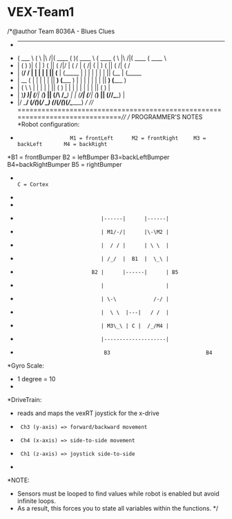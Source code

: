 VEX-Team1
=========
/*@author Team 8036A - Blues Clues
 *  ______   _                 _______  _  _______    _______  _                 _______  _______
 * (  ___ \ ( \      |\     /|(  ____ \( )(  ____ \  (  ____ \( \      |\     /|(  ____ \(  ____ \
 * | (   ) )| (      | )   ( || (    \/|/ | (    \/  | (    \/| (      | )   ( || (    \/| (    \/
 * | (__/ / | |      | |   | || (__       | (_____   | |      | |      | |   | || (__    | (_____
 * |  __ (  | |      | |   | ||  __)      (_____  )  | |      | |      | |   | ||  __)   (_____  )
 * | (  \ \ | |      | |   | || (               ) |  | |      | |      | |   | || (            ) |
 * | )___) )| (____/\| (___) || (____/\   /\____) |  | (____/\| (____/\| (___) || (____/\/\____) |
 * |/ \___/ (_______/(_______)(_______/   \_______)  (_______/(_______/(_______)(_______/\_______)
 */
//* =============================================================================*//
/*														PROGRAMMER'S NOTES
 *Robot configuration:
 *						M1 = frontLeft		M2 = frontRight		M3 = backLeft		M4 = backRight
 *B1 = frontBumper	B2 = leftBumper	B3=backLeftBumper	B4=backRightBumper	B5 = rightBumper
 *																				C = Cortex
 *
 *
 *                                |------|      |------|
 *                                | M1/-/|      |\-\M2 |
 *                                |  / / |      | \ \  |
 *                                | /_/  |  B1  |  \_\ |
 *                             B2 |      |------|      | B5
 *                                |                    |
 *                                | \-\            /-/ |
 *                                |  \ \  |---|   / /  |
 *                                | M3\_\ | C |  /_/M4 |
 *                                |--------------------|
 *                                 B3								B4
 *Gyro Scale:
 *	1 degree = 10
 *
 *DriveTrain:
 *	reads and maps the vexRT joystick for the x-drive
 *		Ch3 (y-axis) => forward/backward movement
 *		Ch4 (x-axis) => side-to-side movement
 *		Ch1 (z-axis) => joystick side-to-side
 *
 *NOTE:
 *	Sensors must be looped to find values while robot is enabled but avoid infinite loops.
 *	As a result, this forces you to state all variables within the functions.
 */
